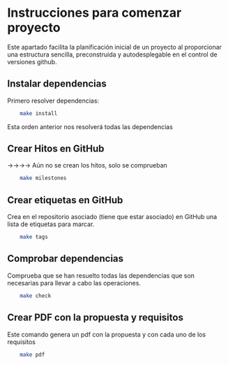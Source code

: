 # Instrucciones para comenzar proyecto

Este apartado facilita la planificación inicial de un proyecto al proporcionar 
una estructura sencilla, preconstruida y autodesplegable en el control de 
versiones github.

## Instalar dependencias

Primero resolver dependencias:

```bash
    make install
```

Esta orden anterior nos resolverá todas las dependencias

## Crear Hitos en GitHub

→→→→ Aún no se crean los hitos, solo se comprueban

```bash
    make milestones
```

## Crear etiquetas en GitHub

Crea en el repositorio asociado (tiene que estar asociado) en GitHub una lista
de etiquetas para marcar.

```bash
    make tags
```

## Comprobar dependencias

Comprueba que se han resuelto todas las dependencias que son necesarias para
llevar a cabo las operaciones.

```bash
    make check
```

## Crear PDF con la propuesta y requisitos

Este comando genera un pdf con la propuesta y con cada uno de los requisitos

```bash
    make pdf
```
